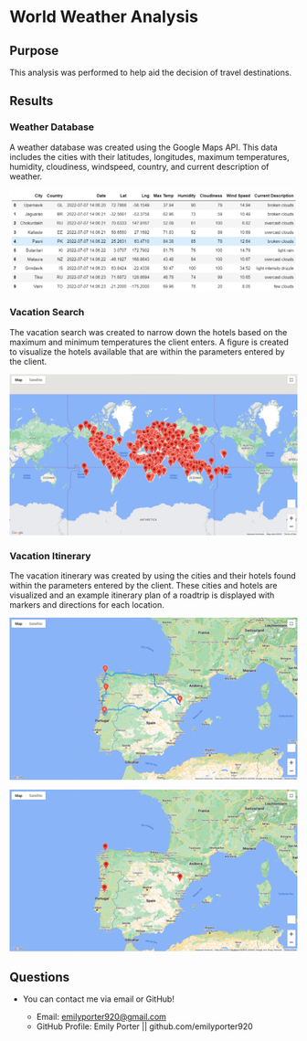 # World Weather Analysis

## Purpose
This analysis was performed to help aid the decision of travel destinations.

## Results 

### Weather Database
A weather database was created using the Google Maps API. This data includes the cities with their latitudes, longitudes, maximum temperatures, humidity, cloudiness, windspeed, country, and current description of weather.

<p align="center">
  <img 
    src=Weather_Database/World_Weather_DataFrame.png
  >
</p>

### Vacation Search
The vacation search was created to narrow down the hotels based on the maximum and minimum temperatures the client enters. A figure is created to visualize the hotels available that are within the parameters entered by the client.

<p align="center">
  <img 
    src=Vacation_Search/WeatherPy_vacation_map.png
  >
</p>

### Vacation Itinerary
The vacation itinerary was created by using the cities and their hotels found within the parameters entered by the client. These cities and hotels are visualized and an example itinerary plan of a roadtrip is displayed with markers and directions for each location. 

<p align="center">
  <img 
    src=Vacation_Itinerary/WeatherPy_travel_map.png
  >
</p>

<p align="center">
  <img 
    src=Vacation_Itinerary/WeatherPy_travel_map_markers.png
  >
</p>

## Questions

* You can contact me via email or GitHub!

    * Email: emilyporter920@gmail.com
    * GitHub Profile: Emily Porter || github.com/emilyporter920 
